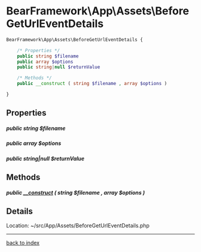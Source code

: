 # BearFramework\App\Assets\BeforeGetUrlEventDetails

```php
BearFramework\App\Assets\BeforeGetUrlEventDetails {

	/* Properties */
	public string $filename
	public array $options
	public string|null $returnValue

	/* Methods */
	public __construct ( string $filename , array $options )

}
```

## Properties

##### public string $filename

##### public array $options

##### public string|null $returnValue

## Methods

##### public [__construct](bearframework.app.assets.beforegeturleventdetails.__construct.method.md) ( string $filename , array $options )

## Details

Location: ~/src/App/Assets/BeforeGetUrlEventDetails.php

---

[back to index](index.md)

